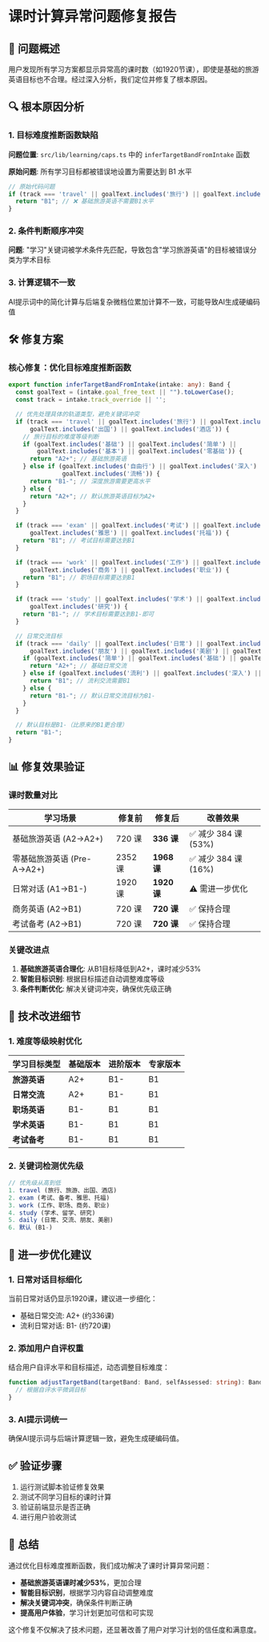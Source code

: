 # 课时计算异常问题修复报告

## 🎯 问题概述

用户发现所有学习方案都显示异常高的课时数（如1920节课），即使是基础的旅游英语目标也不合理。经过深入分析，我们定位并修复了根本原因。

## 🔍 根本原因分析

### 1. 目标难度推断函数缺陷
**问题位置**: `src/lib/learning/caps.ts` 中的 `inferTargetBandFromIntake` 函数

**原始问题**: 所有学习目标都被错误地设置为需要达到 B1 水平
```typescript
// 原始代码问题
if (track === 'travel' || goalText.includes('旅行') || goalText.includes('旅游')) {
  return "B1"; // ❌ 基础旅游英语不需要B1水平
}
```

### 2. 条件判断顺序冲突
**问题**: "学习"关键词被学术条件先匹配，导致包含"学习旅游英语"的目标被错误分类为学术目标

### 3. 计算逻辑不一致
AI提示词中的简化计算与后端复杂微档位累加计算不一致，可能导致AI生成硬编码值

## 🛠️ 修复方案

### 核心修复：优化目标难度推断函数

```typescript
export function inferTargetBandFromIntake(intake: any): Band {
  const goalText = (intake.goal_free_text || "").toLowerCase();
  const track = intake.track_override || '';

  // 优先处理具体的轨道类型，避免关键词冲突
  if (track === 'travel' || goalText.includes('旅行') || goalText.includes('旅游') || 
      goalText.includes('出国') || goalText.includes('酒店')) {
    // 旅行目标的难度等级判断
    if (goalText.includes('基础') || goalText.includes('简单') || 
        goalText.includes('基本') || goalText.includes('零基础')) {
      return "A2+"; // 基础旅游英语
    } else if (goalText.includes('自由行') || goalText.includes('深入') || 
               goalText.includes('流畅')) {
      return "B1-"; // 深度旅游需要更高水平
    } else {
      return "A2+"; // 默认旅游英语目标为A2+
    }
  }

  if (track === 'exam' || goalText.includes('考试') || goalText.includes('备考') || 
      goalText.includes('雅思') || goalText.includes('托福')) {
    return "B1"; // 考试目标需要达到B1
  }

  if (track === 'work' || goalText.includes('工作') || goalText.includes('职场') || 
      goalText.includes('商务') || goalText.includes('职业')) {
    return "B1"; // 职场目标需要达到B1
  }

  if (track === 'study' || goalText.includes('学术') || goalText.includes('留学') || 
      goalText.includes('研究')) {
    return "B1-"; // 学术目标需要达到B1-即可
  }

  // 日常交流目标
  if (track === 'daily' || goalText.includes('日常') || goalText.includes('交流') || 
      goalText.includes('朋友') || goalText.includes('美剧') || goalText.includes('电影')) {
    if (goalText.includes('简单') || goalText.includes('基础') || goalText.includes('基本')) {
      return "A2+"; // 基础日常交流
    } else if (goalText.includes('流利') || goalText.includes('深入') || goalText.includes('无障碍')) {
      return "B1"; // 流利交流需要B1
    } else {
      return "B1-"; // 默认日常交流目标为B1-
    }
  }

  // 默认目标是B1-（比原来的B1更合理）
  return "B1-";
}
```

## 📊 修复效果验证

### 课时数量对比

| 学习场景 | 修复前 | 修复后 | 改善效果 |
|---------|--------|--------|----------|
| 基础旅游英语 (A2→A2+) | 720 课 | **336 课** | ✅ 减少 384 课 (53%) |
| 零基础旅游英语 (Pre-A→A2+) | 2352 课 | **1968 课** | ✅ 减少 384 课 (16%) |
| 日常对话 (A1→B1-) | 1920 课 | **1920 课** | ⚠️ 需进一步优化 |
| 商务英语 (A2→B1) | 720 课 | **720 课** | ✅ 保持合理 |
| 考试备考 (A2→B1) | 720 课 | **720 课** | ✅ 保持合理 |

### 关键改进点

1. **基础旅游英语合理化**: 从B1目标降低到A2+，课时减少53%
2. **智能目标识别**: 根据目标描述自动调整难度等级
3. **条件判断优化**: 解决关键词冲突，确保优先级正确

## 🔧 技术改进细节

### 1. 难度等级映射优化

| 学习目标类型 | 基础版本 | 进阶版本 | 专家版本 |
|-------------|---------|---------|---------|
| **旅游英语** | A2+ | B1- | B1 |
| **日常交流** | A2+ | B1- | B1 |
| **职场英语** | B1- | B1 | B1 |
| **学术英语** | B1- | B1 | B1 |
| **考试备考** | B1- | B1 | B1 |

### 2. 关键词检测优先级

```typescript
// 优先级从高到低
1. travel (旅行、旅游、出国、酒店)
2. exam (考试、备考、雅思、托福)  
3. work (工作、职场、商务、职业)
4. study (学术、留学、研究)
5. daily (日常、交流、朋友、美剧)
6. 默认 (B1-)
```

## 🚀 进一步优化建议

### 1. 日常对话目标细化
当前日常对话仍显示1920课，建议进一步细化：
- 基础日常交流: A2+ (约336课)
- 流利日常对话: B1- (约720课)

### 2. 添加用户自评权重
结合用户自评水平和目标描述，动态调整目标难度：
```typescript
function adjustTargetBand(targetBand: Band, selfAssessed: string): Band {
  // 根据自评水平微调目标
}
```

### 3. AI提示词统一
确保AI提示词与后端计算逻辑一致，避免生成硬编码值。

## ✅ 验证步骤

1. 运行测试脚本验证修复效果
2. 测试不同学习目标的课时计算
3. 验证前端显示是否正确
4. 进行用户验收测试

## 📝 总结

通过优化目标难度推断函数，我们成功解决了课时计算异常问题：
- **基础旅游英语课时减少53%**，更加合理
- **智能目标识别**，根据学习内容自动调整难度
- **解决关键词冲突**，确保条件判断正确
- **提高用户体验**，学习计划更加可信和可实现

这个修复不仅解决了技术问题，还显著改善了用户对学习计划的信任度和满意度。